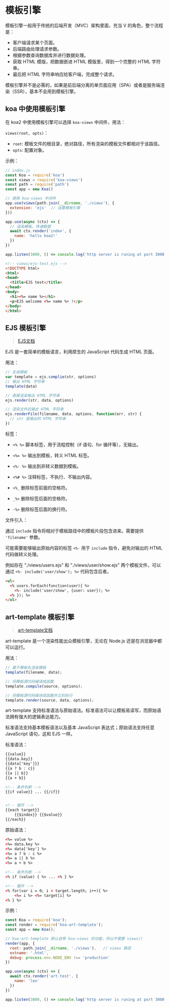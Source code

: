 # 模板引擎

模板引擎一般用于传统的后端开发（MVC）架构里面，充当 V 的角色，整个流程是：

+ 客户端请求某个页面。
+ 后端路由处理请求参数。
+ 根据参数查询数据库并进行数据处理。
+ 获取 HTML 模版，把数据嵌进 HTML 模版里，得到一个完整的 HTML 字符串。
+ 最后把 HTML 字符串响应给客户端，完成整个请求。

模板引擎并不是必需的，如果是前后端分离的单页面应用（SPA）或者是服务端渲染（SSR），基本不会用到模板引擎。

## koa 中使用模板引擎

在 koa2 中使用模板引擎可以选择 `koa-views` 中间件，用法：

`views(root, opts)`：

+ `root`: 模板文件的根目录，绝对路径，所有渲染的模板文件都相对于该路径。
+ `opts`: 配置对象。

示例：

```js
// index.js
const Koa = require('koa')
const views = require('koa-views')
const path = require('path')
const app = new Koa()

// 使用 koa-views 中间件
app.use(views(path.join(__dirname, './views'), {
  extension: 'ejs'  // 设置模板引擎
}))

app.use(async (ctx) => {
  // 渲染模板，传递数据
  await ctx.render('index', {
    name: 'hello koa2!'
  })
})

app.listen(3000, () => console.log('http server is runing at port 3000'))
```

```html
<!-- views/ejs-test.ejs -->
<!DOCTYPE html>
<html>
<head>
  <title>EJS test</title>
</head>
<body>
  <h1><%= name %></h1>
  <p>EJS welcome <%= name %> !</p>
</body>
</html>
```

## EJS 模板引擎

> [EJS文档](https://ejs.bootcss.com/)

EJS 是一套简单的模板语言，利用原生的 JavaScript 代码生成 HTML 页面。

用法：

```js
// 生成模板
var template = ejs.complie(str, options)
// 输出 HTML 字符串
template(data)

// 直接渲染输出 HTML 字符串
ejs.render(str, data, options)

// 渲染文件后输出 HTML 字符串
ejs.renderFile(filename, data, options, function(err, str) {
  // str 是输出的 HTML 字符串
})
```

标签：

+ `<% %>` 脚本标签，用于流程控制（if 语句、for 循环等），无输出。

+ `<%= %>` 输出到模板，转义 HTML 标签。

+ `<%- %>` 输出到非转义数据到模板。

+ `<%# %>` 注释标签，不执行、不输出内容。

+ `<%_`    删除标签前面的空格符。

+ `_%>`    删除标签后面的空格符。

+ `-%>`    删除标签后面的换行符。

文件引入：

通过 `include` 指令将相对于模板路径中的模板片段包含进来。需要提供 `'filename'` 参数。

可能需要能够输出原始内容的标签 `<%-` 用于 `include` 指令，避免对输出的 HTML 代码做转义处理。

例如存在 "./views/users.ejs" 和 "./views/user/show.ejs" 两个模板文件，可以通过 `<%- include('user/show'); %>` 代码包含后者。

```html
<ul>
  <% users.forEach(function(user){ %>
    <%- include('user/show', {user: user}); %>
  <% }); %>
</ul>
```

## art-template 模板引擎

> [art-template文档](http://aui.github.io/art-template/zh-cn/docs/index.html)

art-template 是一个渲染性能出众模板引擎，无论在 Node.js 还是在浏览器中都可以运行。

用法：

```js
// 基于模板名渲染模板
template(filename, data);

// 将模板源代码编译成函数
template.compile(source, options);

// 将模板源代码编译成函数并立刻执行
template.render(source, data, options);
```

art-template 支持标准语法与原始语法。标准语法可以让模板易读写，而原始语法拥有强大的逻辑表达能力。

标准语法支持基本模板语法以及基本 JavaScript 表达式；原始语法支持任意 JavaScript 语句，这和 EJS 一样。

标准语法：

```html
{{value}}
{{data.key}}
{{data['key']}}
{{a ? b : c}}
{{a || b}}
{{a + b}}

<!-- 条件判断 -->
{{if value}} ... {{/if}}


<!-- 循环 -->
{{each target}}
    {{$index}} {{$value}}
{{/each}}
```

原始语法：

```html
<%= value %>
<%= data.key %>
<%= data['key'] %>
<%= a ? b : c %>
<%= a || b %>
<%= a + b %>

<!-- 条件判断 -->
<% if (value) { %> ... <% } %>

<!-- 循环 -->
<% for(var i = 0; i < target.length; i++){ %>
    <%= i %> <%= target[i] %>
<% } %>
```

示例：

```js
const Koa = require('koa');
const render = require('koa-art-template');
const app = new Koa();

// koa-art-template 默认自带 koa-views 的功能，所以不需要 views()
render(app, {
  root: path.join(__dirname, './views'),   // views 路径
  extname: '.html',
  debug: process.env.NODE_ENV !== 'production'
})

app.use(async (ctx) => {
  await ctx.render('art-test', {
    name: 'leo'
  })
})

app.listen(3000, () => console.log('http server is runing at port 3000'))
```
